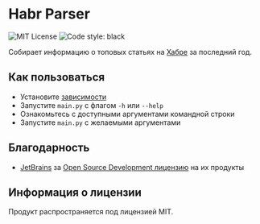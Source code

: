 # Habr Parser
![MIT License](https://img.shields.io/github/license/JustKappaMan/Habr-Parser)
![Code style: black](https://img.shields.io/badge/code%20style-black-black)

Собирает информацию о топовых статьях на [Хабре](https://habr.com/) за последний год.

## Как пользоваться
* Установите [зависимости](requirements.txt)
* Запустите `main.py` с флагом `-h` или `--help`
* Ознакомьтесь с доступными аргументами командной строки
* Запустите `main.py` с желаемыми аргументами

## Благодарность
* [JetBrains](https://www.jetbrains.com) за [Open Source Development лицензию](https://www.jetbrains.com/community/opensource) на их продукты

## Информация о лицензии
Продукт распространяется под лицензией MIT.